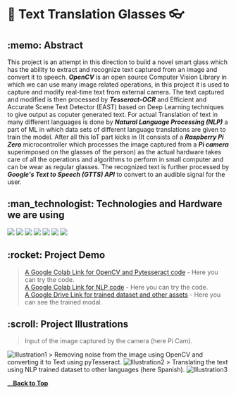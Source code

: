 # :book:  Text Translation Glasses  :eyeglasses:
<h2>:memo:  Abstract</h2>

This project is an attempt in this direction to build a novel smart glass which has the ability to extract and recognize text captured from an image and convert it to speech. **_OpenCV_** is an open source Computer Vision Library in which we can use many image related operations, in this project it is used to capture and modify real-time text from external camera. The text captured and modified is then processed by **_Tesseract-OCR_** and Efficient and Accurate Scene Text Detector (EAST) based on Deep Learning techniques to give output as coputer generated text. For actual Translation of text in many different languages is done by **_Natural Language Processing (NLP)_** a part of ML in which data sets of different language translations are given to train the model. After all this IoT part kicks in (It consists of a **_Raspberry Pi Zero_** microcontroller which processes the image captured from a **_Pi camera_** superimposed on the glasses of the person) as the actual hardware takes care of all the operations and algorithms to perform in small computer and can be wear as regular glasses. The recognized text is further processed by **_Google's Text to Speech (GTTS) API_** to convert to an audible signal for the user.   
 
<h2>:man_technologist:  Technologies and Hardware we are using</h2>

<img src="https://img.shields.io/badge/Python-14354C?style=for-the-badge&logo=python&logoColor=white"/> <img src="https://img.shields.io/badge/OpenCV-0099E5?style=for-the-badge&logo=opencv&logoColor=white"/> <img src="https://img.shields.io/badge/Raspberry Pi-C51A4A?style=for-the-badge&logo=Raspberry Pi&logoColor=white"/> <img src="https://img.shields.io/badge/TensorFlow-FF6F00?style=for-the-badge&logo=tensorflow&logoColor=white"/> <img src="https://img.shields.io/badge/Google Colab-F9AB00?style=for-the-badge&logo=google colab&logoColor=white"/> <img src="https://img.shields.io/badge/Jupyter-F37626?style=for-the-badge&logo=jupyter&logoColor=white"/> <img src="https://img.shields.io/badge/PyCharm-76B900?style=for-the-badge&logo=pycharm&logoColor=white"/>

<h2>:rocket:  Project Demo</h2>

>[A Google Colab Link for OpenCV and Pytesseract code](https://colab.research.google.com/drive/1CXqfqXWVL0yzkF7lYm5rmpzvF4H02M5t?usp=sharing) - Here you can try the code.  
>[A Google Colab Link for NLP code](https://colab.research.google.com/drive/1nqkB5Lzaol2wcOWUquZqNkUPFWsuv76U#scrollTo=fbE2Bch2JgjB) - Here you can try the code.  
>[A Google Drive Link for trained dataset and other assets](https://drive.google.com/drive/folders/1vfaMlv54JAJAxx4sMCNPAgkUMvjgI9aN?usp=sharing) - Here you can see the trained modal.    

<h2>:scroll:  Project Illustrations</h2>

<!--![Illustration1]()-->
> Input of the image captured by the camera (here Pi Cam).    

<img src="https://github.com/encodeArnab/Text-Translation-Glasses/blob/main/Images/Image_1.png" alt="Illustration1"/>     
> Removing noise from the image using OpenCV and converting it to Text using pyTesseract.   

<img src="https://github.com/encodeArnab/Text-Translation-Glasses/blob/main/Images/Image_2.png" alt="Illustration2"/>    
> Translating the text using NLP trained dataset to other languages (here Spanish).      

<img src="https://github.com/encodeArnab/Text-Translation-Glasses/blob/main/Images/Image_3.png" alt="Illustration3"/>      

[____________________________________**Back to Top**__________________________________](#)
